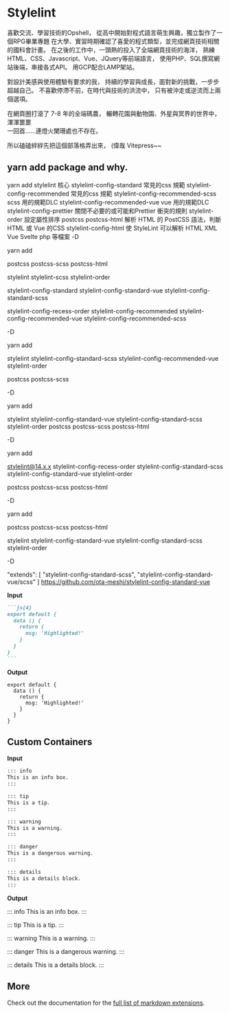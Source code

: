 # Stylelint

喜歡交流、學習技術的Opshell，
從高中開始對程式語言萌生興趣，獨立製作了一個RPG畢業專題
在大學、實習時期確認了喜愛的程式類型，並完成網頁技術相關的國科會計畫。
在之後的工作中，一頭熱的投入了全端網頁技術的海洋，
熟練HTML、CSS、Javascript、Vue、JQuery等前端語言，
使用PHP、SQL撰寫網站後端，串接各式API。
用GCP配合LAMP架站。

對設計美感與使用體驗有要求的我，
持續的學習與成長，面對新的挑戰，一步步超越自己。
不喜歡停滯不前，在時代與技術的洪流中，
只有被沖走或逆流而上兩個選項。

在網頁圈打滾了 7-8 年的全端碼農，
輾轉花園與動物園、外星與冥界的世界中，
渾渾噩噩<br />
一回首......連燈火闌珊處也不存在。

所以磕磕絆絆先把這個部落格弄出來，
(偉哉 Vitepress~~

## yarn add package and why.

yarn add
stylelint 核心
stylelint-config-standard 常見的css 規範
stylelint-config-recommended 常見的css 規範
stylelint-config-recommended-scss scss 用的規範DLC
stylelint-config-recommended-vue vue 用的規範DLC
stylelint-config-prettier 關閉不必要的或可能和Prettier 衝突的規則
stylelint-order 設定屬性排序
postcss
postcss-html 解析 HTML 的 PostCSS 語法，判斷 HTML 或 Vue 的CSS
stylelint-config-html 使 StyleLint 可以解析 HTML XML Vue Svelte php 等檔案
-D

yarn add

postcss
postcss-scss
postcss-html

stylelint
stylelint-scss
stylelint-order

stylelint-config-standard
stylelint-config-standard-vue
stylelint-config-standard-scss

stylelint-config-recess-order
stylelint-config-recommended
stylelint-config-recommended-vue
stylelint-config-recommended-scss

-D

yarn add

stylelint
stylelint-config-standard-scss
stylelint-config-recommended-vue
stylelint-order

postcss
postcss-scss

-D

yarn add

stylelint
stylelint-config-standard-vue
stylelint-config-standard-scss
stylelint-order
postcss
postcss-scss
postcss-html

-D


yarn add

stylelint@14.x.x
stylelint-config-recess-order
stylelint-config-standard-scss
stylelint-config-standard-vue
stylelint-order

postcss
postcss-scss
postcss-html

-D



yarn add

postcss
postcss-scss
postcss-html

stylelint
stylelint-config-standard-vue
stylelint-config-standard-scss
stylelint-order

-D


"extends": [
  "stylelint-config-standard-scss",
  "stylelint-config-standard-vue/scss"
]
https://github.com/ota-meshi/stylelint-config-standard-vue

**Input**

````md
```js{4}
export default {
  data () {
    return {
      msg: 'Highlighted!'
    }
  }
}
```
````

**Output**

```js{4}
export default {
  data () {
    return {
      msg: 'Highlighted!'
    }
  }
}
```

## Custom Containers

**Input**

```md
::: info
This is an info box.
:::

::: tip
This is a tip.
:::

::: warning
This is a warning.
:::

::: danger
This is a dangerous warning.
:::

::: details
This is a details block.
:::
```

**Output**

::: info
This is an info box.
:::

::: tip
This is a tip.
:::

::: warning
This is a warning.
:::

::: danger
This is a dangerous warning.
:::

::: details
This is a details block.
:::

## More

Check out the documentation for the [full list of markdown extensions](https://vitepress.dev/guide/markdown).
